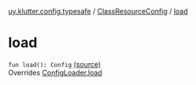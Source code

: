 [uy.klutter.config.typesafe](../index.md) / [ClassResourceConfig](index.md) / [load](.)


# load
<code>fun load(): Config</code> [(source)](https://github.com/kohesive/klutter/blob/master/config-typesafe-jdk6/src/main/kotlin/uy/klutter/config/typesafe/ConfigLoading.kt#L130)<br/>Overrides [ConfigLoader.load](../-config-loader/load.md)


